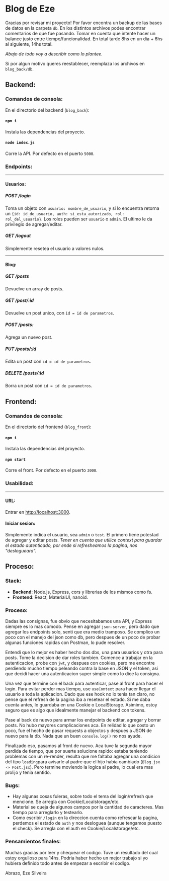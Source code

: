# Blog de Eze

Gracias por revisar mi proyecto! Por favor encontra un backup de las bases de datos en la carpeta ```db```. 
En los distintos archivos podes encontrar comentarios de que fue pasando. Tomar en cuenta que intente hacer un balance justo entre tiempo/funcionalidad. En total tarde 8hs en un dia + 6hs al siguiente, 14hs total.

*Abajo de todo voy a describir como lo plantee.*

Si por algun motivo queres reestablecer, reemplaza los archivos en ```blog_back/db```.


## Backend:

### Comandos de consola:

En el directorio del backend (```blog_back```):

#### `npm i`

Instala las dependencias del proyecto.

#### `node index.js`

Corre la API. Por defecto en el puerto ```5000```.

### Endpoints:

------------


#### Usuarios:

##### POST /login

Toma un objeto con ```usuario: nombre_de_usuario```, y si lo encuentra retorna un ```{id: id_de_usuario, auth: si_esta_autorizado, rol: rol_del_usuario}```.
Los roles pueden ser ```usuario``` o ```admin```. El ultimo le da privilegio de agregar/editar.

##### GET /logout

Simplemente resetea el usuario a valores nulos.

------------


#### Blog:

##### GET /posts

Devuelve un array de posts.

##### GET /post/:id

Devuelve un post unico, con ```id = id de parametros```.

##### POST /posts:

Agrega un nuevo post.

##### PUT /posts/:id

Edita un post con ```id = id de parametros```.

##### DELETE /posts/:id

Borra un post con ```id = id de parametros```.

## Frontend:
### Comandos de consola:

En el directorio del frontend (```blog_front```):

#### `npm i`

Instala las dependencias del proyecto.

#### `npm start`

Corre el front. Por defecto en el puerto ```3000```.

### Usabilidad:

------------
#### URL:
Entrar en [http://localhost:3000]().
#### Iniciar sesion:
Simplemente indica el usuario, sea ```admin``` o ```test```. El primero tiene potestad de agregar y editar posts.
*Tener en cuenta que utilice context para guardar el estado autenticado, por ende si refresheamos la pagina, nos "deslogueara".*

## Proceso:
### Stack:
- **Backend**: Node.js, Express, cors y librerias de los mismos como fs.
- **Frontend**: React, MaterialUI, nanoid.

### Proceso:
Dadas las consignas, fue obvio que necesitabamos una API, y Express siempre es lo mas comodo. Pense en agregar ```json-server```, pero dado que agregar los endpoints solo, senti que era medio tramposo. Se complico un poco con el manejo del json como db, pero despues de un poco de probar algunas funciones rapidas con Postman, lo pude resolver.

Entendi que lo mejor es haber hecho dos dbs, una para usuarios y otra para posts. Tome la decision de dar roles tambien. Comence a trabajar en la autenticacion, probe con ```jwt```, y despues con cookies, pero me encontre perdiendo mucho tiempo peleando contra la base en JSON y el token, asi que decidi hacer una autenticacion super simple como lo dice la consigna.

Una vez que termine con el back para autenticar, pase al front para hacer el login. Para evitar perder mas tiempo, use ```useContext``` para hacer llegar el usuario a toda la aplicacion. Dado que ese hook no lo tenia tan claro, no pense que el refresh de la pagina iba a resetear el estado. Si me daba cuenta antes, lo guardaba en una Cookie o LocalStorage. Asimimo, estoy seguro que es algo que idealmente manejar el backend con tokens.

Pase al back de nuevo para armar los endpoints de editar, agregar y borrar posts. No hubo mayores complicaciones aca. En relidad lo que costo un poco, fue el hecho de pasar requests a objectos y despues a JSON de nuevo para la db. Nada que un buen ```console.log()``` no nos ayude.

Finalizado eso, pasamos al front de nuevo. Aca tuve la segunda mayor perdida de tiempo, que por suerte solucione rapido: estaba teniendo problemas con un re-render, resulta que me faltaba agregar una condicion del tipo ```loading```para avisarle al padre que el hijo habia cambiado (```Blog.jsx -> Post.jsx```). Pero termine moviendo la logica al padre, lo cual era mas prolijo y tenia sentido.

### Bugs:
- Hay algunas cosas fuleras, sobre todo el tema del login/refresh que mencione. Se arregla con Cookie/Localstorage/etc.
- Material se queja de algunos campos por la cantidad de caracteres. Mas tiempo para arreglarlo y testearlo.
- Como escribir ```/login``` en la direccion cuenta como refrescar la pagina, perdemos el estado de ```auth``` y nos desloguea (aunque tengamos puesto el check). Se arregla con el auth en Cookie/Localstorage/etc.

### Pensamientos finales:
Muchas gracias por leer y chequear el codigo. Tuve un resultado del cual estoy orgulloso para 14hs. Podria haber hecho un mejor trabajo si yo hubiera definido todo antes de empezar a escribir el codigo.

Abrazo,
Eze Silveira
